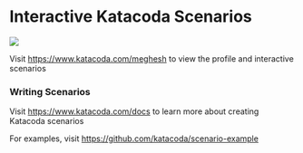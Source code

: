 # Interactive Katacoda Scenarios

[![](http://shields.katacoda.com/katacoda/meghesh/count.svg)](https://www.katacoda.com/meghesh "Get your profile on Katacoda.com")

Visit https://www.katacoda.com/meghesh to view the profile and interactive scenarios

### Writing Scenarios
Visit https://www.katacoda.com/docs to learn more about creating Katacoda scenarios

For examples, visit https://github.com/katacoda/scenario-example
